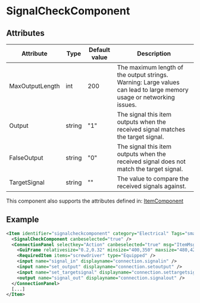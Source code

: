 # SignalCheckComponent


## Attributes

| Attribute       | Type   | Default value | Description                                                                                                          |
|-----------------|--------|---------------|----------------------------------------------------------------------------------------------------------------------|
| MaxOutputLength | int    | 200           | The maximum length of the output strings. Warning: Large values can lead to large memory usage or networking issues. |
| Output          | string | "1"           | The signal this item outputs when the received signal matches the target signal.                                     |
| FalseOutput     | string | "0"           | The signal this item outputs when the received signal does not match the target signal.                              |
| TargetSignal    | string | ""            | The value to compare the received signals against.                                                                   |

This component also supports the attributes defined in: [ItemComponent](ItemComponent.md)


## Example
```xml
<Item identifier="signalcheckcomponent" category="Electrical" Tags="smallitem,logic,circuitboxcomponent" maxstacksize="32" maxstacksizecharacterinventory="8" cargocontaineridentifier="metalcrate" scale="0.5" impactsoundtag="impact_metal_light" isshootable="true" GrabWhenSelected="true" signalcomponentcolor="#4f6e3f">
  <SignalCheckComponent canbeselected="true" />
  <ConnectionPanel selectkey="Action" canbeselected="true" msg="ItemMsgRewireScrewdriver" hudpriority="10">
    <GuiFrame relativesize="0.2,0.32" minsize="400,350" maxsize="480,420" anchor="Center" style="ConnectionPanel" />
    <RequiredItem items="screwdriver" type="Equipped" />
    <input name="signal_in" displayname="connection.signalin" />
    <input name="set_output" displayname="connection.setoutput" />
    <input name="set_targetsignal" displayname="connection.settargetsignal" />
    <output name="signal_out" displayname="connection.signalout" />
  </ConnectionPanel>
  [...]
</Item>
```

